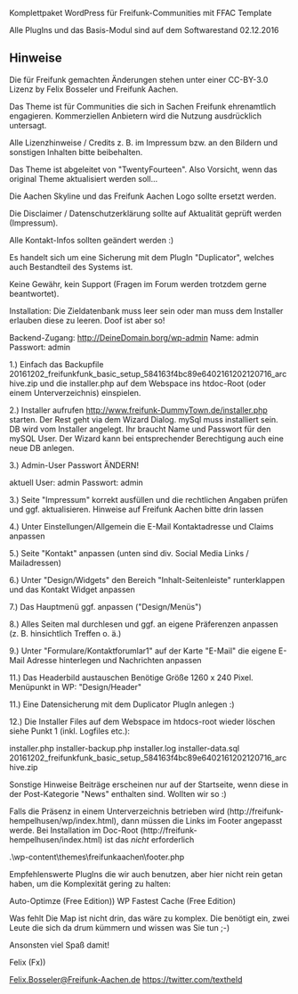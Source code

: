 
Komplettpaket WordPress für Freifunk-Communities mit FFAC Template

Alle PlugIns und das Basis-Modul sind auf dem Softwarestand 02.12.2016


Hinweise
--------

Die für Freifunk gemachten Änderungen stehen unter einer CC-BY-3.0 Lizenz by Felix Bosseler und Freifunk Aachen.

Das Theme ist für Communities die sich in Sachen Freifunk ehrenamtlich engagieren. Kommerziellen Anbietern wird die Nutzung ausdrücklich untersagt.

Alle Lizenzhinweise / Credits z. B. im Impressum bzw. an den Bildern und sonstigen Inhalten bitte beibehalten.

Das Theme ist abgeleitet von "TwentyFourteen". Also Vorsicht, wenn das original Theme aktualisiert werden soll...

Die Aachen Skyline und das Freifunk Aachen Logo sollte ersetzt werden.

Die Disclaimer / Datenschutzerklärung sollte auf Aktualität geprüft werden (Impressum).

Alle Kontakt-Infos sollten geändert werden :)

Es handelt sich um eine Sicherung mit dem PlugIn "Duplicator", welches auch Bestandteil des Systems ist.


Keine Gewähr, kein Support (Fragen im Forum werden trotzdem gerne beantwortet).

Installation:
Die Zieldatenbank muss leer sein oder man muss dem Installer erlauben diese zu leeren. Doof ist aber so!

Backend-Zugang:
http://DeineDomain.borg/wp-admin
Name: admin
Passwort: admin

1.)
Einfach das Backupfile 20161202_freifunkfunk_basic_setup_584163f4bc89e6402161202120716_archive.zip und die installer.php auf dem Webspace ins htdoc-Root (oder einem Unterverzeichnis) einspielen.

2.)
Installer aufrufen
http://www.freifunk-DummyTown.de/installer.php starten. Der Rest geht via dem Wizard Dialog. mySql muss installiert sein. DB wird vom Installer angelegt. Ihr braucht Name und Passwort für den mySQL User. Der Wizard kann bei entsprechender Berechtigung auch eine neue DB anlegen.

3.)
Admin-User Passwort ÄNDERN!

aktuell
User: admin
Passwort: admin

3.)
Seite "Impressum" korrekt ausfüllen und die rechtlichen Angaben prüfen und ggf. aktualisieren. Hinweise auf Freifunk Aachen bitte drin lassen

4.)
Unter Einstellungen/Allgemein die E-Mail Kontaktadresse und Claims anpassen

5.)
Seite "Kontakt" anpassen (unten sind div. Social Media Links / Mailadressen)

6.)
Unter "Design/Widgets" den Bereich "Inhalt-Seitenleiste" runterklappen und das Kontakt Widget anpassen

7.)
Das Hauptmenü ggf. anpassen ("Design/Menüs")

8.)
Alles Seiten mal durchlesen und ggf. an eigene Präferenzen anpassen (z. B. hinsichtlich Treffen o. ä.)

9.)
Unter "Formulare/Kontaktforumlar1" auf der Karte "E-Mail" die eigene E-Mail Adresse hinterlegen und Nachrichten anpassen

11.) Das Headerbild austauschen
Benötige Größe 1260 x 240 Pixel. Menüpunkt in WP: "Design/Header"

11.)
Eine Datensicherung mit dem Duplicator PlugIn anlegen :)

12.)
Die Installer Files auf dem Webspace im htdocs-root wieder löschen siehe Punkt 1 (inkl. Logfiles etc.):

installer.php
installer-backup.php
installer.log
installer-data.sql
20161202_freifunkfunk_basic_setup_584163f4bc89e6402161202120716_archive.zip




Sonstige Hinweise
Beiträge erscheinen nur auf der Startseite, wenn diese in der Post-Kategorie "News" enthalten sind. Wollten wir so :)

Falls die Präsenz
in einem Unterverzeichnis betrieben wird (http://freifunk-hempelhusen/wp/index.html), dann müssen die Links im Footer angepasst werde. Bei Installation im Doc-Root (http://freifunk-hempelhusen/index.html) ist das _nicht_ erforderlich

.\wp-content\themes\freifunkaachen\footer.php



Empfehlenswerte PlugIns
die wir auch benutzen, aber hier nicht rein getan haben, um die Komplexität gering zu halten:

Auto-Optimze (Free Edition))
WP Fastest Cache (Free Edition)

Was fehlt
Die Map ist nicht drin, das wäre zu komplex. Die benötigt ein, zwei Leute die sich da drum kümmern und wissen was Sie tun ;-)

Ansonsten viel Spaß damit!

Felix (Fx))

Felix.Bosseler@Freifunk-Aachen.de
https://twitter.com/textheld


